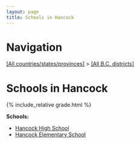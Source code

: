 ```yaml
---
layout: page
title: Schools in Hancock
---
```

# Navigation

[[All countries/states/provinces]](../..) > [[All B.C. districts]](..)

# Schools in Hancock

{% include_relative grade.html %}

**Schools:**

- [Hancock High School](Hancock_High_School.md)
- [Hancock Elementary School](Hancock_Elementary_School.md)
